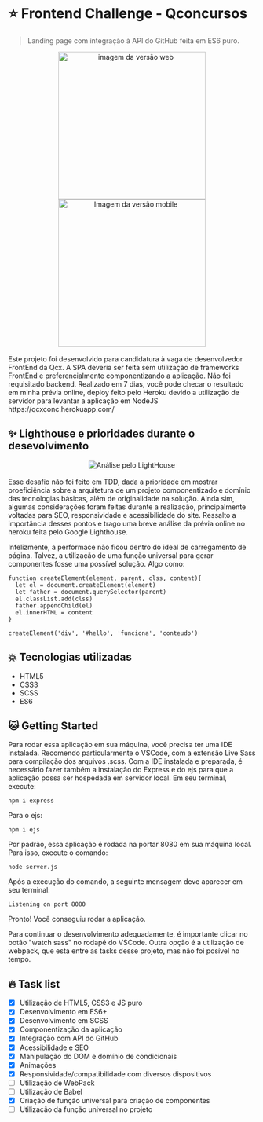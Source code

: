 # :star: Frontend Challenge - Qconcursos
> Landing page com integração à API do GitHub feita em ES6 puro.

<div align="center">
<img src="https://i.ibb.co/nBnYGSZ/mysite.png" height="300px" alt="imagem da versão web"><img src="https://i.ibb.co/8MnpLYJ/mobile.png" height="300px" alt="Imagem da versão mobile">
</div>
<br>
Este projeto foi desenvolvido para candidatura à vaga de desenvolvedor FrontEnd da Qcx. A SPA deveria ser feita sem utilização de frameworks FrontEnd e preferencialmente componentizando a aplicação. Não foi requisitado backend. Realizado em 7 dias, você pode checar o resultado em minha prévia online, deploy feito pelo Heroku devido a utilização de servidor para levantar a aplicação em NodeJS https://qcxconc.herokuapp.com/

## :sparkles: Lighthouse e prioridades durante o desevolvimento
<div align="center">
<img src="https://i.ibb.co/7nHzzvb/lighthouse.png" alt="Análise pelo LightHouse">
</div>
<br>
Esse desafio não foi feito em TDD, dada a prioridade em mostrar proeficiência sobre a arquitetura de um projeto componentizado e domínio das tecnologias básicas, além de originalidade na solução. Ainda sim, algumas considerações foram feitas durante a realização, principalmente voltadas para SEO, responsividade e acessibilidade do site. Ressalto a importância desses pontos e trago uma breve análise da prévia online no heroku feita pelo Google Lighthouse. 

Infelizmente, a performace não ficou dentro do ideal de carregamento de página. Talvez, a utilização de uma função universal para gerar componentes fosse uma possível solução. Algo como: 

```shell
function createElement(element, parent, clss, content){
  let el = document.createElement(element)
  let father = document.querySelector(parent)
  el.classList.add(clss)
  father.appendChild(el)
  el.innerHTML = content
}

createElement('div', '#hello', 'funciona', 'conteudo')
```

## :boom: Tecnologias utilizadas

* HTML5
* CSS3
* SCSS
* ES6

## :cat: Getting Started

Para rodar essa aplicação em sua máquina, você precisa ter uma IDE instalada. Recomendo particularmente o VSCode, com a extensão Live Sass para compilação dos arquivos .scss. Com a IDE instalada e preparada, é necessário fazer  também a instalação do Express e do ejs para que a aplicação possa ser hospedada em servidor local. Em seu terminal, execute:

```shell
npm i express
```
Para o ejs:

```shell
npm i ejs
```

Por padrão, essa aplicação é rodada na portar 8080 em sua máquina local. Para isso, execute o comando:

```shell
node server.js
```

Após a execução do comando, a seguinte mensagem deve aparecer em seu terminal:

```shell
Listening on port 8080
```

Pronto! Você conseguiu rodar a aplicação. 

Para continuar o desenvolvimento adequadamente, é importante clicar no botão "watch sass" no rodapé do VSCode. Outra opção é a utilização de webpack, que está entre as tasks desse projeto, mas não foi posível no tempo.

## :fire: Task list

- [x] Utilização de HTML5, CSS3 e JS puro
- [x] Desenvolvimento em ES6+
- [x] Desenvolvimento em SCSS
- [x] Componentização da aplicação
- [x] Integração com API do GitHub
- [x] Acessibilidade e SEO
- [x] Manipulação do DOM e domínio de condicionais
- [x] Animações
- [x] Responsividade/compatibilidade com diversos dispositivos
- [ ] Utilização de WebPack 
- [ ] Utilização de Babel
- [x] Criação de função universal para criação de componentes
- [ ] Utilização da função universal no projeto
